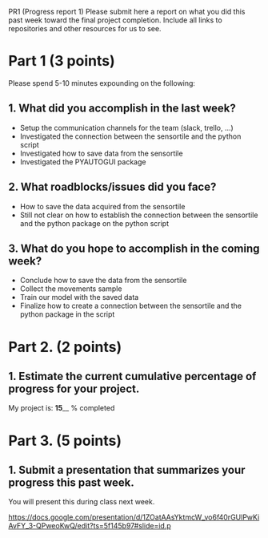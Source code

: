 PR1 (Progress report 1)
Please submit here a report on what you did this past week toward the final project completion. Include all links to repositories and other resources for us to see.

# Part 1 (3 points)

Please spend 5-10 minutes expounding on the following:  

## 1. What did you accomplish in the last week?
* Setup the communication channels for the team (slack, trello, ...)
* Investigated the connection between the sensortile and the python script
* Investigated how to save data from the sensortile
* Investigated the PYAUTOGUI package

## 2. What roadblocks/issues did you face?
* How to save the data acquired from the sensortile
* Still not clear on how to establish the connection between the sensortile and the python package on the python script

## 3. What do you hope to accomplish in the coming week?
* Conclude how to save the data from the sensortile
* Collect the movements sample
* Train our model with the saved data
* Finalize how to create a connection between the sensortile and the python package in the script

# Part 2. (2 points)

## 1. Estimate the current cumulative percentage of progress for your project.

My project is: ____15______ % completed

# Part 3. (5 points)

## 1. Submit a presentation that summarizes your progress this past week.

You will present this during class next week.

https://docs.google.com/presentation/d/1ZOatAAsYktmcW_vo6f40rGUlPwKiAvFY_3-QPweoKwQ/edit?ts=5f145b97#slide=id.p
